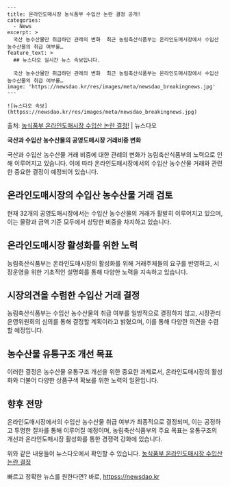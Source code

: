     ---
    title: 온라인도매시장 농식품부 수입산 논란 결정 공개!
    categories:
      - News
    excerpt: >
      국산 농수산물만 취급하던 관례의 변화  최근 농림축산식품부는 온라인도매시장에서 수입산 농수산물의 취급 여부를…
    feature_text: >
      ## 뉴스다오 실시간 뉴스 속보입니다.
    
      국산 농수산물만 취급하던 관례의 변화  최근 농림축산식품부는 온라인도매시장에서 수입산 농수산물의 취급 여부를…
    image: 'https://newsdao.kr/res/images/meta/newsdao_breakingnews.jpg'
    ---
    
    ![뉴스다오 속보](httpss://newsdao.kr/res/images/meta/newsdao_breakingnews.jpg)

<p>출처: <a href="httpss://newsdao.kr/4561" rel="dofollow">농식품부 온라인도매시장 수입산 논란 결정!</a> | 뉴스다오</p>

**국산과 수입산 농수산물의 공영도매시장 거래비중 변화**

국산과 수입산 농수산물 거래 비중에 대한 관례의 변화가 농림축산식품부의 노력으로 인해 이루어지고 있습니다. 이에 따라 온라인도매시장에서의 수입산 농수산물 거래와 관련한 중요한 결정이 예정되어 있습니다.

## **온라인도매시장의 수입산 농수산물 거래 검토**
현재 32개의 공영도매시장에서는 수입산 농수산물의 거래가 활발히 이루어지고 있으며, 이는 물량과 금액 기준 모두에서 상당한 비중을 차지하고 있습니다.

## **온라인도매시장 활성화를 위한 노력**
농림축산식품부는 온라인도매시장의 활성화를 위해 거래주체들의 요구를 반영하고, 시장운영을 위한 기초적인 설명회를 통해 다양한 노력을 지속하고 있습니다.

## **시장의견을 수렴한 수입산 거래 결정**
농림축산식품부는 수입산 농수산물의 취급 여부를 일방적으로 결정하지 않고, 시장관리운영위원회의 심의를 통해 결정할 계획이라고 밝혔으며, 이를 통해 다양한 의견을 수렴할 예정입니다.

## **농수산물 유통구조 개선 목표**
이러한 결정은 농수산물 유통구조 개선을 위한 중요한 과제로서, 온라인도매시장의 활성화와 더불어 다양한 상품구색 확보를 위한 노력의 일환입니다.

## **향후 전망**
온라인도매시장에서의 수입산 농수산물 취급 여부가 최종적으로 결정되며, 이는 공정하고 투명한 절차를 통해 이루어질 예정이며, 농림축산식품부의 주요 목표는 유통구조의 개선과 온라인도매시장 활성화를 통한 경쟁력 강화에 있습니다. 

위와 같은 내용들이 뉴스다오에서 확인할 수 있습니다. [농식품부 온라인도매시장 수입산 논란 결정](httpss://newsdao.kr/4561) 

빠르고 정확한 뉴스를 원한다면? 바로, <a href="httpss://newsdao.kr" rel="dofollow">httpss://newsdao.kr</a>


    